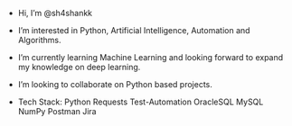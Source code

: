 - Hi, I’m @sh4shankk
- I’m interested in Python, Artificial Intelligence, Automation and Algorithms.
- I’m currently learning Machine Learning and looking forward to expand my knowledge on deep learning.
- I’m looking to collaborate on Python based projects.

- Tech Stack: Python  Requests  Test-Automation  OracleSQL  MySQL  NumPy  Postman  Jira   

<!---
sh4shankk/sh4shankk is a ✨ special ✨ repository because its `README.md` (this file) appears on your GitHub profile.
You can click the Preview link to take a look at your changes.
--->

